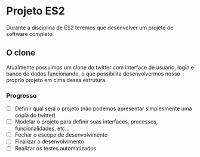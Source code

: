 # Projeto ES2
Durante a disciplina de ES2 teremos que desenvolver um projeto de software completo.

## O clone
Atualmente possuimos um clone do twitter com interface de usuário, login e banco de dados funcionando, o que possibilita desenvolvermos nosso proprio projeto em cima dessa estrutura.

### Progresso
- [ ] Definir qual será o projeto (não podemos apresentar simplesmente uma copia do twitter)
- [ ] Modelar o projeto para definir suas interfaces, processos, funcionalidades, etc...
- [ ] Fechar o escopo de desenvolvimento
- [ ] Finalizar o desenvolvimento
- [ ] Realizar os testes automatizados
